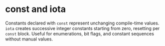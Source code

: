# const and iota

Constants declared with `const` represent unchanging compile-time values. `iota` creates successive integer constants starting from zero, resetting per `const` block. Useful for enumerations, bit flags, and constant sequences without manual values.